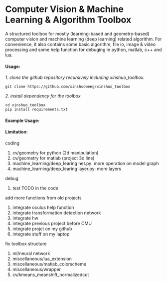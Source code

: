 # Computer Vision & Machine Learning & Algorithm Toolbox
A structured toolbox for mostly (learning-based and geometry-based) computer vision and machine learning (deep learning) related algorithm. For convenience, it also contains some basic algorithm, file io, image & video processing and some help function for debuging in python, matlab, c++ and lua.

#### Usage:

*1. clone the github repository recursively including xinshuo_toolbox.*
~~~shell
git clone https://github.com/xinshuoweng/xinshuo_toolbox
~~~

*2. install dependency for the toolbox.*
~~~shell
cd xinshuo_toolbox
pip install requirements.txt
~~~

#### Example Usage:


#### Limitation:

coding 
1. cv/geometry for python (2d manipulation)<br>
2. cv/geometry for matlab (project 3d line)<br>
3. machine_learning/deep_learing net.py: more operation on model graph<br>
4. machine_learning/deep_learing layer.py: more layers<br>

debug
1. test TODO in the code<br>

add more functions from old projects
1. integrate oculus help function<br>
2. integrate transformation detection network<br>
3. integrate hw<br>
4. integrate previous project before CMU<br>
5. integrate projct on my github<br>
6. integrate stuff on my laptop<br>

fix toolbox structure
1. ml/neural network<br>
2. miscellaneous/lua_extension<br>
2. miscellaneous/matlab_colorscheme<br>
2. miscellaneous/wrapper<br>
5. cv/kmeans_meanshift_normalizedcut<br>
